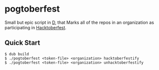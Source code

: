 # pogtoberfest

Small but epic script in [D](https://dlang.org/), that Marks all of the repos in an organization as participating in [Hacktoberfest](https://hacktoberfest.digitalocean.com/).

## Quick Start

```console
$ dub build
$ ./pogtoberfest <token-file> <organization> hacktoberfestify
$ ./pogtoberfest <token-file> <organization> unhacktoberfestify
```
